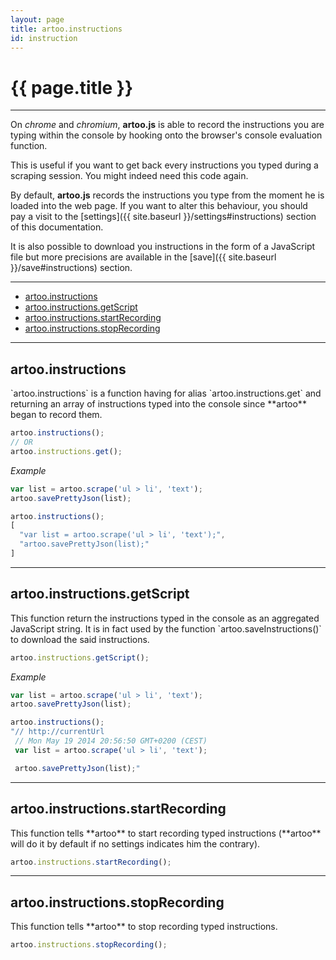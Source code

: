 ```yaml
---
layout: page
title: artoo.instructions
id: instruction
---
```


# {{ page.title }}

---

On *chrome* and *chromium*, **artoo.js** is able to record the instructions you are typing within the console by hooking onto the browser's console evaluation function.

This is useful if you want to get back every instructions you typed during a scraping session. You might indeed need this code again.

By default, **artoo.js** records the instructions you type from the moment he is loaded into the web page. If you want to alter this behaviour, you should pay a visit to the [settings]({{ site.baseurl }}/settings#instructions) section of this documentation.

It is also possible to download you instructions in the form of a JavaScript file but more precisions are available in the [save]({{ site.baseurl }}/save#instructions) section.

---

* [artoo.instructions](#instructions)
* [artoo.instructions.getScript](#get-script)
* [artoo.instructions.startRecording](#start-recording)
* [artoo.instructions.stopRecording](#stop-recording)

---

<h2 id="instructions">artoo.instructions</h2>
`artoo.instructions` is a function having for alias `artoo.instructions.get` and returning an array of instructions typed into the console since **artoo** began to record them.

```js
artoo.instructions();
// OR
artoo.instructions.get();
```

*Example*

```js
var list = artoo.scrape('ul > li', 'text');
artoo.savePrettyJson(list);

artoo.instructions();
[
  "var list = artoo.scrape('ul > li', 'text');",
  "artoo.savePrettyJson(list);"
]
```

---

<h2 id="get-script">artoo.instructions.getScript</h2>
This function return the instructions typed in the console as an aggregated JavaScript string. It is in fact used by the function `artoo.saveInstructions()` to download the said instructions.

```js
artoo.instructions.getScript();
```

*Example*

```js
var list = artoo.scrape('ul > li', 'text');
artoo.savePrettyJson(list);

artoo.instructions();
"// http://currentUrl
 // Mon May 19 2014 20:56:50 GMT+0200 (CEST)
 var list = artoo.scrape('ul > li', 'text');

 artoo.savePrettyJson(list);"
```

---

<h2 id="start-recording">artoo.instructions.startRecording</h2>
This function tells **artoo** to start recording typed instructions (**artoo** will do it by default if no settings indicates him the contrary).

```js
artoo.instructions.startRecording();
```

---

<h2 id="stop-recording">artoo.instructions.stopRecording</h2>
This function tells **artoo** to stop recording typed instructions.

```js
artoo.instructions.stopRecording();
```
